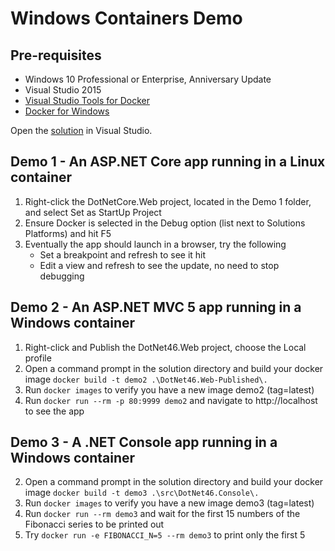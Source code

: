 # Windows Containers Demo

## Pre-requisites
* Windows 10 Professional or Enterprise, Anniversary Update
* Visual Studio 2015
* [Visual Studio Tools for Docker](https://visualstudiogallery.msdn.microsoft.com/0f5b2caa-ea00-41c8-b8a2-058c7da0b3e4)
* [Docker for Windows](https://docs.docker.com/docker-for-windows/)

Open the [solution](https://github.com/naeemsarfraz/windowscontainers-demo/blob/master/WindowsContainers.Demo.sln) in Visual Studio.

## Demo 1 - An ASP.NET Core app running in a Linux container
1. Right-click the DotNetCore.Web project, located in the Demo 1 folder, and select Set as StartUp Project
2. Ensure Docker is selected in the Debug option (list next to Solutions Platforms) and hit F5
3. Eventually the app should launch in a browser, try the following
    * Set a breakpoint and refresh to see it hit
    * Edit a view and refresh to see the update, no need to stop debugging  

## Demo 2 - An ASP.NET MVC 5 app running in a Windows container 
1. Right-click and Publish the DotNet46.Web project, choose the Local profile
2. Open a command prompt in the solution directory and build your docker image `docker build -t demo2 .\DotNet46.Web-Published\.`
3. Run `docker images` to verify you have a new image demo2 (tag=latest)
4. Run `docker run --rm -p 80:9999 demo2` and navigate to http://localhost to see the app

## Demo 3 - A .NET Console app running in a Windows container
2. Open a command prompt in the solution directory and build your docker image `docker build -t demo3 .\src\DotNet46.Console\.`
3. Run `docker images` to verify you have a new image demo3 (tag=latest)
4. Run `docker run --rm demo3` and wait for the first 15 numbers of the Fibonacci series to be printed out
4. Try `docker run -e FIBONACCI_N=5 --rm demo3` to print only the first 5